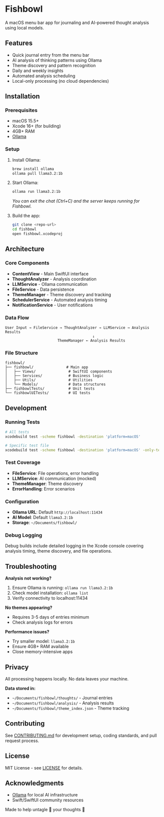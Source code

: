 # Fishbowl

A macOS menu bar app for journaling and AI-powered thought analysis using local models.

## Features

- Quick journal entry from the menu bar
- AI analysis of thinking patterns using Ollama
- Theme discovery and pattern recognition
- Daily and weekly insights
- Automated analysis scheduling
- Local-only processing (no cloud dependencies)

## Installation

### Prerequisites
- macOS 15.5+
- Xcode 16+ (for building)
- 4GB+ RAM
- [Ollama](https://ollama.com)

### Setup

1. Install Ollama:
   ```bash
   brew install ollama
   ollama pull llama3.2:1b
   ```

2. Start Ollama:
   ```bash
   ollama run llama3.2:1b
   ```
   *You can exit the chat (Ctrl+C) and the server keeps running for Fishbowl.*

3. Build the app:
   ```bash
   git clone <repo-url>
   cd fishbowl
   open fishbowl.xcodeproj
   ```

## Architecture

### Core Components
- **ContentView** - Main SwiftUI interface
- **ThoughtAnalyzer** - Analysis coordination
- **LLMService** - Ollama communication
- **FileService** - Data persistence
- **ThemeManager** - Theme discovery and tracking
- **SchedulerService** - Automated analysis timing
- **NotificationService** - User notifications

### Data Flow
```
User Input → FileService → ThoughtAnalyzer → LLMService → Analysis Results
                                        ↓
                        ThemeManager ← Analysis Results
```

### File Structure
```
fishbowl/
├── fishbowl/               # Main app
│   ├── Views/               # SwiftUI components
│   ├── Services/            # Business logic
│   ├── Utils/               # Utilities
│   └── Models/              # Data structures
├── fishbowlTests/           # Unit tests
└── fishbowlUITests/         # UI tests
```

## Development

### Running Tests
```bash
# All tests
xcodebuild test -scheme fishbowl -destination 'platform=macOS'

# Specific test file
xcodebuild test -scheme fishbowl -destination 'platform=macOS' -only-testing:fishbowlTests/FileServiceTests
```

### Test Coverage
- **FileService**: File operations, error handling
- **LLMService**: AI communication (mocked)
- **ThemeManager**: Theme discovery
- **ErrorHandling**: Error scenarios

### Configuration
- **Ollama URL**: Default `http://localhost:11434`
- **AI Model**: Default `llama3.2:1b`
- **Storage**: `~/Documents/fishbowl/`

### Debug Logging
Debug builds include detailed logging in the Xcode console covering analysis timing, theme discovery, and file operations.

## Troubleshooting

**Analysis not working?**
1. Ensure Ollama is running: `ollama run llama3.2:1b`
2. Check model installation: `ollama list`
3. Verify connectivity to localhost:11434

**No themes appearing?**
- Requires 3-5 days of entries minimum
- Check analysis logs for errors

**Performance issues?**
- Try smaller model: `llama3.2:1b`
- Ensure 4GB+ RAM available
- Close memory-intensive apps

## Privacy

All processing happens locally. No data leaves your machine.

**Data stored in:**
- `~/Documents/fishbowl/thoughts/` - Journal entries
- `~/Documents/fishbowl/analysis/` - Analysis results
- `~/Documents/fishbowl/theme_index.json` - Theme tracking

## Contributing

See [CONTRIBUTING.md](CONTRIBUTING.md) for development setup, coding standards, and pull request process.

## License

MIT License - see [LICENSE](LICENSE) for details.

## Acknowledgments

- [Ollama](https://ollama.com) for local AI infrastructure
- Swift/SwiftUI community resources 


Made to help untagle 🧶 your thoughts 🧠 
